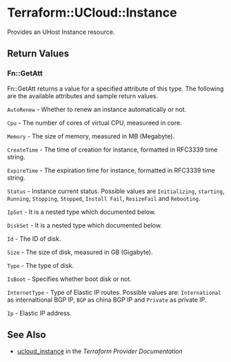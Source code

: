 # Terraform::UCloud::Instance

Provides an UHost Instance resource.

## Return Values

### Fn::GetAtt

Fn::GetAtt returns a value for a specified attribute of this type. The following are the available attributes and sample return values.

`AutoRenew` - Whether to renew an instance automatically or not.

`Cpu` - The number of cores of virtual CPU, measureed in core.

`Memory` - The size of memory, measured in MB (Megabyte).

`CreateTime` - The time of creation for instance, formatted in RFC3339 time string.

`ExpireTime` - The expiration time for instance, formatted in RFC3339 time string.

`Status` - Instance current status. Possible values are `Initializing`, `starting`, `Running`, `Stopping`, `Stopped`, `Install Fail`, `ResizeFail` and `Rebooting`.

`IpSet` - It is a nested type which documented below.

`DiskSet` - It is a nested type which documented below.

`Id` - The ID of disk.

`Size` - The size of disk, measured in GB (Gigabyte).

`Type` - The type of disk.

`IsBoot` - Specifies whether boot disk or not.

`InternetType` - Type of Elastic IP routes. Possible values are: `International` as internaltional BGP IP, `BGP` as china BGP IP and `Private` as private IP.

`Ip` - Elastic IP address.

## See Also

* [ucloud_instance](https://www.terraform.io/docs/providers/ucloud/r/instance.html) in the _Terraform Provider Documentation_